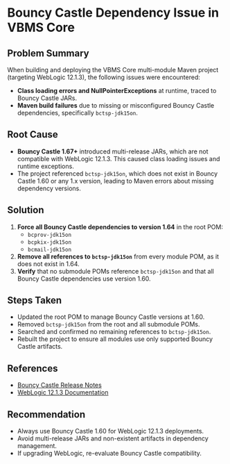 # Bouncy Castle Dependency Issue in VBMS Core

## Problem Summary

When building and deploying the VBMS Core multi-module Maven project (targeting WebLogic 12.1.3), the following issues were encountered:

- **Class loading errors and NullPointerExceptions** at runtime, traced to Bouncy Castle JARs.
- **Maven build failures** due to missing or misconfigured Bouncy Castle dependencies, specifically `bctsp-jdk15on`.

## Root Cause

- **Bouncy Castle 1.67+** introduced multi-release JARs, which are not compatible with WebLogic 12.1.3. This caused class loading issues and runtime exceptions.
- The project referenced `bctsp-jdk15on`, which does not exist in Bouncy Castle 1.60 or any 1.x version, leading to Maven errors about missing dependency versions.

## Solution

1. **Force all Bouncy Castle dependencies to version 1.64** in the root POM:
   - `bcprov-jdk15on`
   - `bcpkix-jdk15on`
   - `bcmail-jdk15on`
2. **Remove all references to `bctsp-jdk15on`** from every module POM, as it does not exist in 1.64.
3. **Verify** that no submodule POMs reference `bctsp-jdk15on` and that all Bouncy Castle dependencies use version 1.60.

## Steps Taken

- Updated the root POM to manage Bouncy Castle versions at 1.60.
- Removed `bctsp-jdk15on` from the root and all submodule POMs.
- Searched and confirmed no remaining references to `bctsp-jdk15on`.
- Rebuilt the project to ensure all modules use only supported Bouncy Castle artifacts.

## References
- [Bouncy Castle Release Notes](https://www.bouncycastle.org/releasenotes.html)
- [WebLogic 12.1.3 Documentation](https://docs.oracle.com/middleware/1213/wls/index.html)

## Recommendation
- Always use Bouncy Castle 1.60 for WebLogic 12.1.3 deployments.
- Avoid multi-release JARs and non-existent artifacts in dependency management.
- If upgrading WebLogic, re-evaluate Bouncy Castle compatibility.
